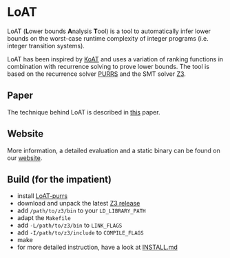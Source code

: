 # LoAT

LoAT (**L**ower bounds **A**nalysis **T**ool) is a tool to automatically infer lower bounds on the worst-case runtime complexity of integer programs (i.e. integer transition systems).

LoAT has been inspired by [KoAT](<https://github.com/s-falke/kittel-koat/>) and uses a variation of ranking functions in combination with recurrence solving to prove lower bounds.
The tool is based on the recurrence solver [PURRS](http://www.cs.unipr.it/purrs/) and the SMT solver [Z3](https://github.com/Z3Prover/z3/).


## Paper

The technique behind LoAT is described in [this](http://aprove.informatik.rwth-aachen.de/eval/integerLower/compl-paper.pdf) paper.


## Website

More information, a detailed evaluation and a static binary can be found on our [website](http://aprove.informatik.rwth-aachen.de/eval/integerLower/).

## Build (for the impatient)

* install [LoAT-purrs](<https://github.com/aprove-developers/LoAT-purrs>)
* download and unpack the latest [Z3 release](<https://github.com/Z3Prover/z3/releases>)
* add `/path/to/z3/bin` to your `LD_LIBRARY_PATH`
* adapt the `Makefile`
 * add `-L/path/to/z3/bin` to `LINK_FLAGS`
 * add `-I/path/to/z3/include` to `COMPILE_FLAGS`
* make
* for more detailed instruction, have a look at [INSTALL.md](<https://github.com/aprove-developers/LoAT/blob/master/INSTALL.md>)

